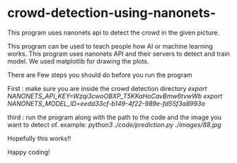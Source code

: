 # crowd-detection-using-nanonets-
This program uses nanonets api to detect the crowd in the given picture. 

This program can be used to teach people how AI or machine learning works. This program uses nanonets API and their servers to detect and train model.
We used matplotlib for drawing the plots. 

There are Few steps you should do before you run the program

  First : make sure you are inside the crowd detection directory 
  <second : run the following commands to export the IDs>
      *export NANONETS_API_KEY=Wzqi3cwoOBXP_T5KKaHoCavBmw6tvwWb*
      *export NANONETS_MODEL_ID=eedd33cf-b149-4f22-989e-fd55f3a8993a*
    
  third : run the program along with the path to the code and the image you want to detect of.
      example:
          *python3 ./code/prediction.py ./images/88.jpg*

Hopefully this works!!

Happy coding!
